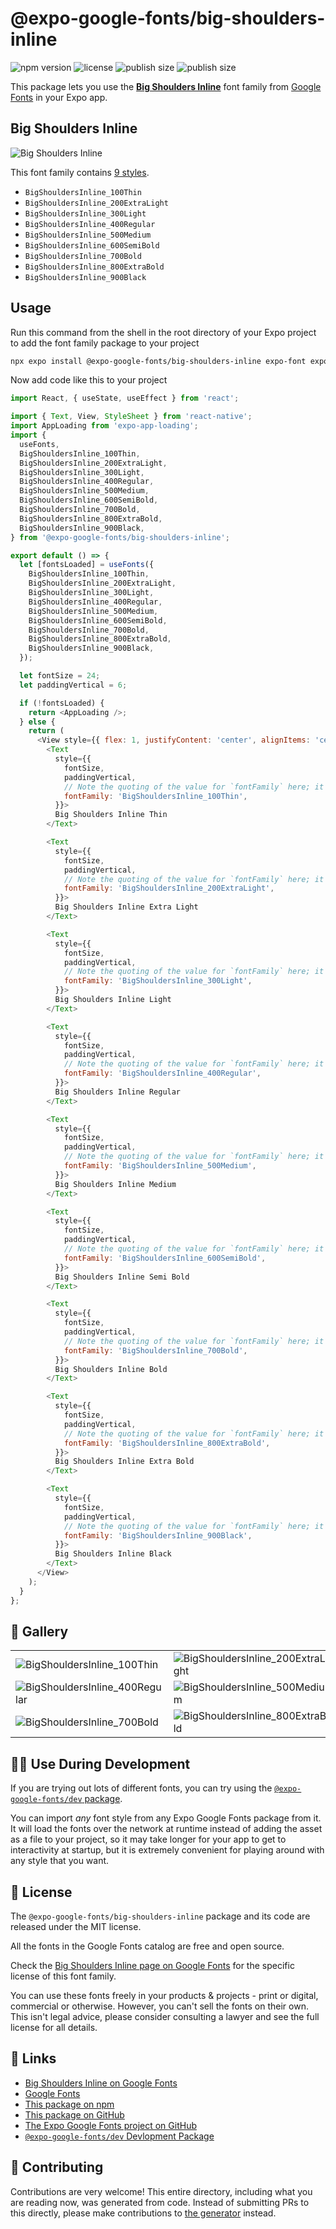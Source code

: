 # @expo-google-fonts/big-shoulders-inline

![npm version](https://flat.badgen.net/npm/v/@expo-google-fonts/big-shoulders-inline)
![license](https://flat.badgen.net/github/license/expo/google-fonts)
![publish size](https://flat.badgen.net/packagephobia/install/@expo-google-fonts/big-shoulders-inline)
![publish size](https://flat.badgen.net/packagephobia/publish/@expo-google-fonts/big-shoulders-inline)

This package lets you use the [**Big Shoulders Inline**](https://fonts.google.com/specimen/Big+Shoulders+Inline) font family from [Google Fonts](https://fonts.google.com/) in your Expo app.

## Big Shoulders Inline

![Big Shoulders Inline](./font-family.png)

This font family contains [9 styles](#-gallery).

- `BigShouldersInline_100Thin`
- `BigShouldersInline_200ExtraLight`
- `BigShouldersInline_300Light`
- `BigShouldersInline_400Regular`
- `BigShouldersInline_500Medium`
- `BigShouldersInline_600SemiBold`
- `BigShouldersInline_700Bold`
- `BigShouldersInline_800ExtraBold`
- `BigShouldersInline_900Black`

## Usage

Run this command from the shell in the root directory of your Expo project to add the font family package to your project
```sh
npx expo install @expo-google-fonts/big-shoulders-inline expo-font expo-app-loading
```

Now add code like this to your project
```js
import React, { useState, useEffect } from 'react';

import { Text, View, StyleSheet } from 'react-native';
import AppLoading from 'expo-app-loading';
import {
  useFonts,
  BigShouldersInline_100Thin,
  BigShouldersInline_200ExtraLight,
  BigShouldersInline_300Light,
  BigShouldersInline_400Regular,
  BigShouldersInline_500Medium,
  BigShouldersInline_600SemiBold,
  BigShouldersInline_700Bold,
  BigShouldersInline_800ExtraBold,
  BigShouldersInline_900Black,
} from '@expo-google-fonts/big-shoulders-inline';

export default () => {
  let [fontsLoaded] = useFonts({
    BigShouldersInline_100Thin,
    BigShouldersInline_200ExtraLight,
    BigShouldersInline_300Light,
    BigShouldersInline_400Regular,
    BigShouldersInline_500Medium,
    BigShouldersInline_600SemiBold,
    BigShouldersInline_700Bold,
    BigShouldersInline_800ExtraBold,
    BigShouldersInline_900Black,
  });

  let fontSize = 24;
  let paddingVertical = 6;

  if (!fontsLoaded) {
    return <AppLoading />;
  } else {
    return (
      <View style={{ flex: 1, justifyContent: 'center', alignItems: 'center' }}>
        <Text
          style={{
            fontSize,
            paddingVertical,
            // Note the quoting of the value for `fontFamily` here; it expects a string!
            fontFamily: 'BigShouldersInline_100Thin',
          }}>
          Big Shoulders Inline Thin
        </Text>

        <Text
          style={{
            fontSize,
            paddingVertical,
            // Note the quoting of the value for `fontFamily` here; it expects a string!
            fontFamily: 'BigShouldersInline_200ExtraLight',
          }}>
          Big Shoulders Inline Extra Light
        </Text>

        <Text
          style={{
            fontSize,
            paddingVertical,
            // Note the quoting of the value for `fontFamily` here; it expects a string!
            fontFamily: 'BigShouldersInline_300Light',
          }}>
          Big Shoulders Inline Light
        </Text>

        <Text
          style={{
            fontSize,
            paddingVertical,
            // Note the quoting of the value for `fontFamily` here; it expects a string!
            fontFamily: 'BigShouldersInline_400Regular',
          }}>
          Big Shoulders Inline Regular
        </Text>

        <Text
          style={{
            fontSize,
            paddingVertical,
            // Note the quoting of the value for `fontFamily` here; it expects a string!
            fontFamily: 'BigShouldersInline_500Medium',
          }}>
          Big Shoulders Inline Medium
        </Text>

        <Text
          style={{
            fontSize,
            paddingVertical,
            // Note the quoting of the value for `fontFamily` here; it expects a string!
            fontFamily: 'BigShouldersInline_600SemiBold',
          }}>
          Big Shoulders Inline Semi Bold
        </Text>

        <Text
          style={{
            fontSize,
            paddingVertical,
            // Note the quoting of the value for `fontFamily` here; it expects a string!
            fontFamily: 'BigShouldersInline_700Bold',
          }}>
          Big Shoulders Inline Bold
        </Text>

        <Text
          style={{
            fontSize,
            paddingVertical,
            // Note the quoting of the value for `fontFamily` here; it expects a string!
            fontFamily: 'BigShouldersInline_800ExtraBold',
          }}>
          Big Shoulders Inline Extra Bold
        </Text>

        <Text
          style={{
            fontSize,
            paddingVertical,
            // Note the quoting of the value for `fontFamily` here; it expects a string!
            fontFamily: 'BigShouldersInline_900Black',
          }}>
          Big Shoulders Inline Black
        </Text>
      </View>
    );
  }
};

```

## 🔡 Gallery


||||
|-|-|-|
|![BigShouldersInline_100Thin](./BigShouldersInline_100Thin.ttf.png)|![BigShouldersInline_200ExtraLight](./BigShouldersInline_200ExtraLight.ttf.png)|![BigShouldersInline_300Light](./BigShouldersInline_300Light.ttf.png)||
|![BigShouldersInline_400Regular](./BigShouldersInline_400Regular.ttf.png)|![BigShouldersInline_500Medium](./BigShouldersInline_500Medium.ttf.png)|![BigShouldersInline_600SemiBold](./BigShouldersInline_600SemiBold.ttf.png)||
|![BigShouldersInline_700Bold](./BigShouldersInline_700Bold.ttf.png)|![BigShouldersInline_800ExtraBold](./BigShouldersInline_800ExtraBold.ttf.png)|![BigShouldersInline_900Black](./BigShouldersInline_900Black.ttf.png)||


## 👩‍💻 Use During Development

If you are trying out lots of different fonts, you can try using the [`@expo-google-fonts/dev` package](https://github.com/expo/google-fonts/tree/master/font-packages/dev#readme).

You can import *any* font style from any Expo Google Fonts package from it. It will load the fonts
over the network at runtime instead of adding the asset as a file to your project, so it may take longer
for your app to get to interactivity at startup, but it is extremely convenient
for playing around with any style that you want.

## 📖 License

The `@expo-google-fonts/big-shoulders-inline` package and its code are released under the MIT license.

All the fonts in the Google Fonts catalog are free and open source.

Check the [Big Shoulders Inline page on Google Fonts](https://fonts.google.com/specimen/Big+Shoulders+Inline) for the specific license of this font family.

You can use these fonts freely in your products & projects - print or digital, commercial or otherwise. However, you can't sell the fonts on their own. This isn't legal advice, please consider consulting a lawyer and see the full license for all details.

## 🔗 Links

- [Big Shoulders Inline on Google Fonts](https://fonts.google.com/specimen/Big+Shoulders+Inline)
- [Google Fonts](https://fonts.google.com/)
- [This package on npm](https://www.npmjs.com/package/@expo-google-fonts/big-shoulders-inline)
- [This package on GitHub](https://github.com/expo/google-fonts/tree/master/font-packages/big-shoulders-inline)
- [The Expo Google Fonts project on GitHub](https://github.com/expo/google-fonts)
- [`@expo-google-fonts/dev` Devlopment Package](https://github.com/expo/google-fonts/tree/master/font-packages/dev)

## 🤝 Contributing

Contributions are very welcome! This entire directory, including what you are reading now, was generated from code. Instead of submitting PRs to this directly, please make contributions to [the generator](https://github.com/expo/google-fonts/tree/master/packages/generator) instead.
